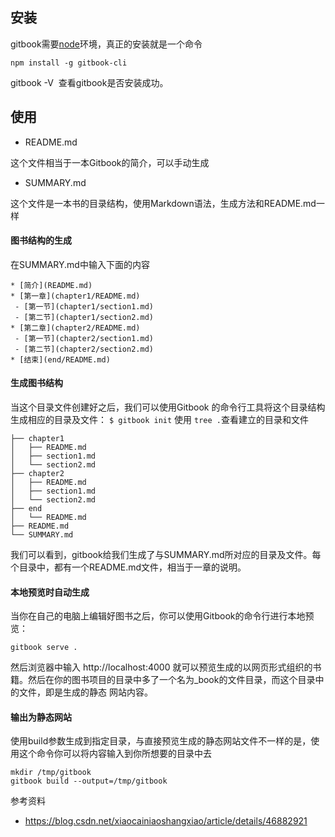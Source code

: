 
## 安装
gitbook需要[node](https://nodejs.org/#download)环境，真正的安装就是一个命令
```
npm install -g gitbook-cli
```
gitbook -V 
查看gitbook是否安装成功。

## 使用
* README.md

这个文件相当于一本Gitbook的简介，可以手动生成

* SUMMARY.md

这个文件是一本书的目录结构，使用Markdown语法，生成方法和README.md一样

#### 图书结构的生成
在SUMMARY.md中输入下面的内容
```
* [简介](README.md)
* [第一章](chapter1/README.md)
 - [第一节](chapter1/section1.md)
 - [第二节](chapter1/section2.md)
* [第二章](chapter2/README.md)
 - [第一节](chapter2/section1.md)
 - [第二节](chapter2/section2.md)
* [结束](end/README.md)
```

#### 生成图书结构
当这个目录文件创建好之后，我们可以使用Gitbook
的命令行工具将这个目录结构生成相应的目录及文件：
```$ gitbook init```
使用 ```tree .```查看建立的目录和文件
```
├── chapter1
│   ├── README.md
│   ├── section1.md
│   └── section2.md
├── chapter2
│   ├── README.md
│   ├── section1.md
│   └── section2.md
├── end
│   └── README.md
├── README.md
└── SUMMARY.md
```
我们可以看到，gitbook给我们生成了与SUMMARY.md所对应的目录及文件。每个目录中，都有一个README.md文件，相当于一章的说明。

#### 本地预览时自动生成
当你在自己的电脑上编辑好图书之后，你可以使用Gitbook的命令行进行本地预览：
```
gitbook serve .
```
然后浏览器中输入 http://localhost:4000 就可以预览生成的以网页形式组织的书籍。然后在你的图书项目的目录中多了一个名为_book的文件目录，而这个目录中的文件，即是生成的静态
网站内容。

#### 输出为静态网站
使用build参数生成到指定目录，与直接预览生成的静态网站文件不一样的是，使用这个命令你可以将内容输入到你所想要的目录中去
```
mkdir /tmp/gitbook
gitbook build --output=/tmp/gitbook
```

参考资料
* https://blog.csdn.net/xiaocainiaoshangxiao/article/details/46882921